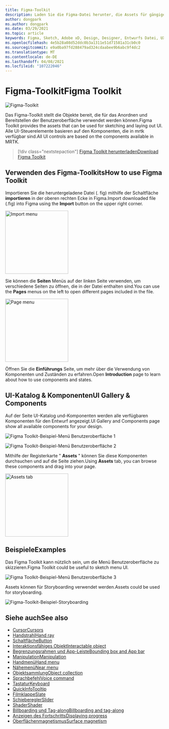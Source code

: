 ```yaml
---
title: Figma-Toolkit
description: Laden Sie die Figma-Datei herunter, die Assets für gängige UI-Bausteine enthält.
author: dongpark
ms.author: dongpark
ms.date: 03/29/2021
ms.topic: article
keywords: Figma, Sketch, Adobe xD, Design, Designer, Entwurfs Datei, UX-Entwurf, hololens, mrtk, Mixed Reality Toolkit
ms.openlocfilehash: 4e5b28a08d52ddc0b3a1311e51d71581a31cb0c0
ms.sourcegitcommit: e9a0ba97fd288479ad324cdaabee9b6abc9f4dc2
ms.translationtype: MT
ms.contentlocale: de-DE
ms.lasthandoff: 04/08/2021
ms.locfileid: "107222046"
---
```

# <a name="figma-toolkit"></a><span data-ttu-id="30be2-104">Figma-Toolkit</span><span class="sxs-lookup"><span data-stu-id="30be2-104">Figma Toolkit</span></span>

![Figma-Toolkit](images/UX_Tools_FigmaToolkit_Hero.png)<br>

<span data-ttu-id="30be2-106">Das Figma-Toolkit stellt die Objekte bereit, die für das Anordnen und Bereitstellen der Benutzeroberfläche verwendet werden können.</span><span class="sxs-lookup"><span data-stu-id="30be2-106">Figma Toolkit provides the assets that can be used for sketching and laying out UI.</span></span> <span data-ttu-id="30be2-107">Alle UI-Steuerelemente basieren auf den Komponenten, die in mrtk verfügbar sind.</span><span class="sxs-lookup"><span data-stu-id="30be2-107">All UI controls are based on the components available in MRTK.</span></span> 

> [!div class="nextstepaction"]
> [<span data-ttu-id="30be2-108">Figma Toolkit herunterladen</span><span class="sxs-lookup"><span data-stu-id="30be2-108">Download Figma Toolkit</span></span>](https://1drv.ms/u/s!ArqCGDZ4bpk7gRIA9QbpoQ5ln90B?e=qgc6YX)

## <a name="how-to-use-figma-toolkit"></a><span data-ttu-id="30be2-109">Verwenden des Figma-Toolkits</span><span class="sxs-lookup"><span data-stu-id="30be2-109">How to use Figma Toolkit</span></span>
<span data-ttu-id="30be2-110">Importieren Sie die heruntergeladene Datei (. fig) mithilfe der Schaltfläche **importieren** in der oberen rechten Ecke in Figma.</span><span class="sxs-lookup"><span data-stu-id="30be2-110">Import downloaded file (.fig) into Figma using the **Import** button on the upper right corner.</span></span>

<img src="images/UX_FigmaToolkit_Import.png" width="200px" alt="Import menu"><br>

<span data-ttu-id="30be2-111">Sie können die **Seiten** Menüs auf der linken Seite verwenden, um verschiedene Seiten zu öffnen, die in der Datei enthalten sind.</span><span class="sxs-lookup"><span data-stu-id="30be2-111">You can use the **Pages** menus on the left to open different pages included in the file.</span></span>

<img src="images/UX_FigmaToolkit_PageMenu.png" width="200px" alt="Page menu"><br>

<span data-ttu-id="30be2-112">Öffnen Sie die **Einführungs** Seite, um mehr über die Verwendung von Komponenten und Zuständen zu erfahren.</span><span class="sxs-lookup"><span data-stu-id="30be2-112">Open **Introduction** page to learn about how to use components and states.</span></span>

## <a name="ui-gallery--components"></a><span data-ttu-id="30be2-113">UI-Katalog & Komponenten</span><span class="sxs-lookup"><span data-stu-id="30be2-113">UI Gallery & Components</span></span>
<span data-ttu-id="30be2-114">Auf der Seite UI-Katalog und-Komponenten werden alle verfügbaren Komponenten für den Entwurf angezeigt.</span><span class="sxs-lookup"><span data-stu-id="30be2-114">UI Gallery and Components page show all available components for your design.</span></span>

![Figma Toolkit-Beispiel-Menü Benutzeroberfläche 1](images/UX_FigmaToolkit_Components_Menu1.png)<br>

![Figma Toolkit-Beispiel-Menü Benutzeroberfläche 2](images/UX_FigmaToolkit_Components_Menu2.png)<br>

<span data-ttu-id="30be2-117">Mithilfe der Registerkarte " **Assets** " können Sie diese Komponenten durchsuchen und auf die Seite ziehen.</span><span class="sxs-lookup"><span data-stu-id="30be2-117">Using **Assets** tab, you can browse these components and drag into your page.</span></span>

<img src="images/UX_FigmaToolkit_Components_Menu3.png" width="200px" alt="Assets tab"><br>


## <a name="examples"></a><span data-ttu-id="30be2-118">Beispiele</span><span class="sxs-lookup"><span data-stu-id="30be2-118">Examples</span></span>

<span data-ttu-id="30be2-119">Das Figma Toolkit kann nützlich sein, um die Menü Benutzeroberfläche zu skizzieren.</span><span class="sxs-lookup"><span data-stu-id="30be2-119">Figma Toolkit could be useful to sketch menu UI.</span></span> 

![Figma Toolkit-Beispiel-Menü Benutzeroberfläche 3](images/UX_FigmaToolkit_Examples_Menu.png)<br>


<span data-ttu-id="30be2-121">Assets können für Storyboarding verwendet werden.</span><span class="sxs-lookup"><span data-stu-id="30be2-121">Assets could be used for storyboarding.</span></span>

![Figma-Toolkit-Beispiel-Storyboarding](images/UX_FigmaToolkit_Examples_Storyboarding.png)<br>


## <a name="see-also"></a><span data-ttu-id="30be2-123">Siehe auch</span><span class="sxs-lookup"><span data-stu-id="30be2-123">See also</span></span>

* [<span data-ttu-id="30be2-124">Cursor</span><span class="sxs-lookup"><span data-stu-id="30be2-124">Cursors</span></span>](cursors.md)
* [<span data-ttu-id="30be2-125">Handstrahl</span><span class="sxs-lookup"><span data-stu-id="30be2-125">Hand ray</span></span>](point-and-commit.md)
* [<span data-ttu-id="30be2-126">Schaltfläche</span><span class="sxs-lookup"><span data-stu-id="30be2-126">Button</span></span>](button.md)
* [<span data-ttu-id="30be2-127">Interaktionsfähiges Objekt</span><span class="sxs-lookup"><span data-stu-id="30be2-127">Interactable object</span></span>](interactable-object.md)
* [<span data-ttu-id="30be2-128">Begrenzungsrahmen und App-Leiste</span><span class="sxs-lookup"><span data-stu-id="30be2-128">Bounding box and App bar</span></span>](app-bar-and-bounding-box.md)
* [<span data-ttu-id="30be2-129">Manipulation</span><span class="sxs-lookup"><span data-stu-id="30be2-129">Manipulation</span></span>](direct-manipulation.md)
* [<span data-ttu-id="30be2-130">Handmenü</span><span class="sxs-lookup"><span data-stu-id="30be2-130">Hand menu</span></span>](hand-menu.md)
* [<span data-ttu-id="30be2-131">Nähemenü</span><span class="sxs-lookup"><span data-stu-id="30be2-131">Near menu</span></span>](near-menu.md)
* [<span data-ttu-id="30be2-132">Objektsammlung</span><span class="sxs-lookup"><span data-stu-id="30be2-132">Object collection</span></span>](object-collection.md)
* [<span data-ttu-id="30be2-133">Sprachbefehl</span><span class="sxs-lookup"><span data-stu-id="30be2-133">Voice command</span></span>](voice-input.md)
* [<span data-ttu-id="30be2-134">Tastatur</span><span class="sxs-lookup"><span data-stu-id="30be2-134">Keyboard</span></span>](keyboard.md)
* [<span data-ttu-id="30be2-135">QuickInfo</span><span class="sxs-lookup"><span data-stu-id="30be2-135">Tooltip</span></span>](tooltip.md)
* [<span data-ttu-id="30be2-136">Filmklappe</span><span class="sxs-lookup"><span data-stu-id="30be2-136">Slate</span></span>](slate.md)
* [<span data-ttu-id="30be2-137">Schieberegler</span><span class="sxs-lookup"><span data-stu-id="30be2-137">Slider</span></span>](slider.md)
* [<span data-ttu-id="30be2-138">Shader</span><span class="sxs-lookup"><span data-stu-id="30be2-138">Shader</span></span>](shader.md)
* [<span data-ttu-id="30be2-139">Billboarding und Tag-along</span><span class="sxs-lookup"><span data-stu-id="30be2-139">Billboarding and tag-along</span></span>](billboarding-and-tag-along.md)
* [<span data-ttu-id="30be2-140">Anzeigen des Fortschritts</span><span class="sxs-lookup"><span data-stu-id="30be2-140">Displaying progress</span></span>](progress.md)
* [<span data-ttu-id="30be2-141">Oberflächenmagnetismus</span><span class="sxs-lookup"><span data-stu-id="30be2-141">Surface magnetism</span></span>](surface-magnetism.md)
